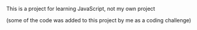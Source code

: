 This is a project for learning JavaScript, not my own project

(some of the code was added to this project by me as a coding challenge)
